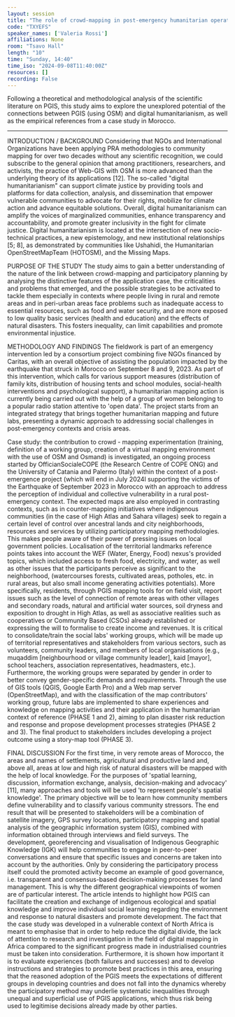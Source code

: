```yaml
---
layout: session
title: "The role of crowd-mapping in post-emergency humanitarian operations"
code: "TXYEFS"
speaker_names: ['Valeria Rossi']
affiliations: None
room: "Tsavo Hall"
length: "10"
time: "Sunday, 14:40"
time_iso: "2024-09-08T11:40:00Z"
resources: []
recording: False
---
```


Following a theoretical and methodological analysis of the scientific literature on PGIS, this study aims to explore the unexplored potential of the connections between PGIS (using OSM) and digital humanitarianism, as well as the empirical references from a case study in Morocco.

<hr>

INTRODUCTION / BACKGROUND
Considering that NGOs and International Organizations have been applying PRA methodologies to community mapping for over two decades without any scientific recognition, we could subscribe to the general opinion that among practitioners, researchers, and activists, the practice of Web-GIS with OSM is more advanced than the underlying theory of its applications [12]. The so-called &#34;digital humanitarianism&#34; can support climate justice by providing tools and platforms for data collection, analysis, and dissemination that empower vulnerable communities to advocate for their rights, mobilize for climate action and advance equitable solutions. Overall, digital humanitarianism can amplify the voices of marginalized communities, enhance transparency and accountability, and promote greater inclusivity in the fight for climate justice. Digital humanitarianism is located at the intersection of new socio-technical practices, a new epistemology, and new institutional relationships [5; 8], as demonstrated by communities like Ushahidi, the Humanitarian OpenStreetMapTeam (HOTOSM), and the Missing Maps. 

PURPOSE OF THE STUDY
The study aims to gain a better understanding of the nature of the link between crowd-mapping and participatory planning by analysing the distinctive features of the application case, the criticalities and problems that emerged, and the possible strategies to be activated to tackle them especially in contexts where people living in rural and remote areas and in peri-urban areas face problems such as inadequate access to essential resources, such as food and water security, and are more exposed to low quality basic services (health and education) and the effects of natural disasters. This fosters inequality, can limit capabilities and promote environmental injustice.

METHODOLOGY AND FINDINGS
The fieldwork is part of an emergency intervention led by a consortium project combining five NGOs financed by Caritas, with an overall objective of assisting the population impacted by the earthquake that struck in Morocco on September 8 and 9, 2023. As part of this intervention, which calls for various support measures (distribution of family kits, distribution of housing tents and school modules, social-health interventions and psychological support), a humanitarian mapping action is currently being carried out with the help of a group of women belonging to a popular radio station attentive to 'open data'. The project starts from an integrated strategy that brings together humanitarian mapping and future labs, presenting a dynamic approach to addressing social challenges in post-emergency contexts and crisis areas. 

Case study: the contribution to crowd - mapping experimentation (training, definition of a working group, creation of a virtual mapping environment with the use of OSM and Osmand) is investigated, an ongoing process started by OfficianSocialeCOPE (the Research Centre of COPE ONG) and the University of Catania and Palermo (Italy) within the context of a post-emergence project (which will end in July 2024l  supporting the victims of the Earthquake of September 2023 in Morocco with an approach to address the perception of individual and collective vulnerability in a rural post-emergency context. 
The expected maps are also employed in contrasting contexts, such as in counter-mapping initiatives where indigenous communities (in the case of High Atlas and Sahara villages) seek to regain a certain level of control over ancestral lands and city neighborhoods, resources and services by utilizing participatory mapping methodologies. This makes people aware of their power of pressing issues on local government policies. 
Localisation of the  territorial landmarks reference points takes into account the WEF (Water, Energy, Food) nexus's provided topics, which included access to fresh food, electricity, and water, as well as other issues that the participants perceive as significant to the neighborhood, (watercourses forests, cultivated areas, potholes, etc. in rural areas, but also small income generating activities potentials). 
More specifically, residents, through PGIS mapping tools for on field visit, report issues such as the level of connection of remote areas with other villages and secondary roads, natural and artificial water sources, soil dryness and exposition to drought in High Atlas, as well as associative realities such as cooperatives or Community Based (CSOs) already established or expressing the will to formalise to create income and revenues.
It is critical to consolidate/train the social labs' working groups, which will be made up of territorial representatives and stakeholders from various sectors, such as volunteers, community leaders, and members of local organisations (e.g., muqaddim [neighbourhood or village community leader], kaid [mayor], school teachers, association representatives, headmasters, etc.). Furthermore, the working groups were separated by gender in order to better convey gender-specific demands and requirements. 
Through the use of GIS tools (QGIS, Google Earth Pro) and a Web map server (OpenStreetMap), and with the classification of the map contributors' working group, future labs are implemented to share experiences and knowledge on mapping activities and their application in the humanitarian context of reference (PHASE 1 and 2), aiming to plan disaster risk reduction and response and propose development processes strategies (PHASE 2 and 3). The final product to stakeholders includes developing a project outcome using a story-map tool (PHASE 3).

FINAL DISCUSSION
For the first time, in very remote areas of Morocco, the areas and names of settlements, agricultural and productive land and, above all, areas at low and high risk of natural disasters will be mapped with the help of local knowledge. For the purposes of 'spatial learning, discussion, information exchange, analysis, decision-making and advocacy' [11], many approaches and tools will be used 'to represent people's spatial knowledge'. The primary objective will be to learn how community members define vulnerability and to classify various community stressors. The end result that will be presented to stakeholders will be a combination of satellite imagery, GPS survey locations, participatory mapping and spatial analysis of the geographic information system (GIS), combined with information obtained through interviews and field surveys. The development, georeferencing and visualisation of Indigenous Geographic Knowledge (IGK) will help communities to engage in peer-to-peer conversations and ensure that specific issues and concerns are taken into account by the authorities. Only by considering the participatory process itself could the promoted activity become an example of good governance, i.e. transparent and consensus-based decision-making processes for land management. This is why the different geographical viewpoints of women are of particular interest.  The article intends to highlight how PGIS can facilitate the creation and exchange of indigenous ecological and spatial knowledge and improve individual social learning regarding the environment and response to natural disasters and promote development.   The fact that the case study was developed in a vulnerable context of North Africa is meant to emphasise that in order to help reduce the digital divide, the lack of attention to research and investigation in the field of digital mapping in Africa compared to the significant progress made in industrialised countries must be taken into consideration. 
Furthermore, it is shown how important it is to evaluate experiences (both failures and successes) and to develop instructions and strategies to promote best practices in this area, ensuring that the reasoned adoption of the PGIS meets the expectations of different groups in developing countries and does not fall into the dynamics whereby the participatory method may underlie systematic inequalities through unequal and superficial use of PGIS applications, which thus risk being used to legitimise decisions already made by other parties.

